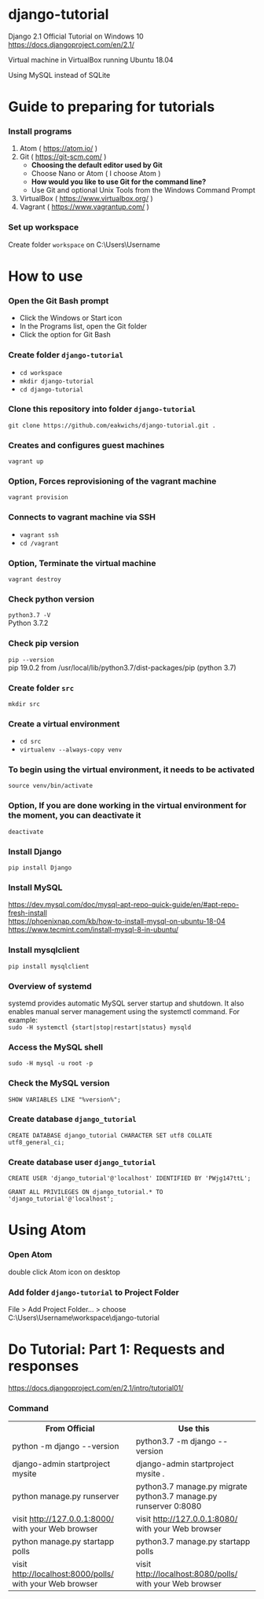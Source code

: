 # django-tutorial

Django 2.1 Official Tutorial on Windows 10<br>
<a href="https://docs.djangoproject.com/en/2.1/">https://docs.djangoproject.com/en/2.1/</a>

Virtual machine in VirtualBox running Ubuntu 18.04

Using MySQL instead of SQLite


<h1>Guide to preparing for tutorials</h1>

<h3>Install programs</h3>
<ol>
  <li>Atom ( <a href="https://atom.io/">https://atom.io/</a> )</li>
  <li>Git ( <a href="https://git-scm.com/">https://git-scm.com/</a> )
    <ul>
      <li><strong>Choosing the default editor used by Git</strong></li>
      <li>Choose Nano or Atom ( I choose Atom )</li>
      <li><strong>How would you like to use Git for the command line?</strong></li>
      <li>Use Git and optional Unix Tools from the Windows Command Prompt</li>
    </ul>
  </li>
  <li>VirtualBox ( <a href="https://www.virtualbox.org/">https://www.virtualbox.org/</a> )</li>
  <li>Vagrant ( <a href="https://www.vagrantup.com/">https://www.vagrantup.com/</a> )</li>
</ol>

<h3>Set up workspace</h3>
Create folder <code>workspace</code> on C:\Users\Username


<h1>How to use</h1>

<h3>Open the Git Bash prompt</h3>
<ul>
  <li>Click the Windows or Start icon</li>
  <li>In the Programs list, open the Git folder</li>
  <li>Click the option for Git Bash</li>
</ul>

<h3>Create folder <code>django-tutorial</code></h3>
<ul>
  <li><code>cd workspace</code></li>
  <li><code>mkdir django-tutorial</code></li>
  <li><code>cd django-tutorial</code></li>
</ul>

<h3>Clone this repository into folder <code>django-tutorial</code></h3>
<code>git clone https://github.com/eakwichs/django-tutorial.git .</code>

<h3>Creates and configures guest machines</h3>
<code>vagrant up</code>

<h3>Option, Forces reprovisioning of the vagrant machine</h3>
<code>vagrant provision</code>

<h3>Connects to vagrant machine via SSH</h3>
<ul>
  <li><code>vagrant ssh</code></li>
  <li><code>cd /vagrant</code></li>
</ul>

<h3>Option, Terminate the virtual machine</h3>
<code>vagrant destroy</code>

<h3>Check python version</h3>
<code>python3.7 -V</code><br>
Python 3.7.2

<h3>Check pip version</h3>
<code>pip --version</code><br>
pip 19.0.2 from /usr/local/lib/python3.7/dist-packages/pip (python 3.7)

<h3>Create folder <code>src</code></h3>
<code>mkdir src</code>

<h3>Create a virtual environment</h3>
<ul>
  <li><code>cd src</code></li>
  <li><code>virtualenv --always-copy venv</code></li>
</ul>

<h3>To begin using the virtual environment, it needs to be activated</h3>
<code>source venv/bin/activate</code>

<h3>Option, If you are done working in the virtual environment for the moment, you can deactivate it</h3>
<code>deactivate</code>

<h3>Install Django</h3>
<code>pip install Django</code>

<h3>Install MySQL</h3>
<a href="https://dev.mysql.com/doc/mysql-apt-repo-quick-guide/en/#apt-repo-fresh-install">https://dev.mysql.com/doc/mysql-apt-repo-quick-guide/en/#apt-repo-fresh-install</a><br>
<a href="https://phoenixnap.com/kb/how-to-install-mysql-on-ubuntu-18-04">https://phoenixnap.com/kb/how-to-install-mysql-on-ubuntu-18-04</a><br>
<a href="https://www.tecmint.com/install-mysql-8-in-ubuntu/">https://www.tecmint.com/install-mysql-8-in-ubuntu/</a>

<h3>Install mysqlclient</h3>
<code>pip install mysqlclient</code>

<h3>Overview of systemd</h3>
systemd provides automatic MySQL server startup and shutdown. It also enables manual server management using the systemctl command. For example:<br>
<code>sudo -H systemctl {start|stop|restart|status} mysqld</code>

<h3>Access the MySQL shell</h3>
<code>sudo -H mysql -u root -p</code>

<h3>Check the MySQL version</h3>
<code>SHOW VARIABLES LIKE "%version%";</code>

<h3>Create database <code>django_tutorial</code></h3>
<code>CREATE DATABASE django_tutorial CHARACTER SET utf8 COLLATE utf8_general_ci;</code>

<h3>Create database user <code>django_tutorial</code></h3>
<code>CREATE USER 'django_tutorial'@'localhost' IDENTIFIED BY 'PWjg147ttL';</code>

<code>GRANT ALL PRIVILEGES ON django_tutorial.* TO 'django_tutorial'@'localhost';</code>

<h1>Using Atom</h1>

<h3>Open Atom</h3>
double click Atom icon on desktop

<h3>Add folder <code>django-tutorial</code> to Project Folder</h3>
File > Add Project Folder... > choose C:\Users\Username\workspace\django-tutorial

<h1>Do Tutorial: Part 1: Requests and responses</h1>
<a href="https://docs.djangoproject.com/en/2.1/intro/tutorial01/">https://docs.djangoproject.com/en/2.1/intro/tutorial01/</a>

<h3>Command</h3>
<table>
  <tr>
    <th>From Official</th>
    <th>Use this</th>
  </tr>
  <tr>
    <td>python -m django --version</td>
    <td>python3.7 -m django --version</td>
  </tr>
  <tr>
    <td>django-admin startproject mysite</td>
    <td>django-admin startproject mysite .</td>
  </tr>
  <tr>
    <td>python manage.py runserver</td>
    <td>python3.7 manage.py migrate<br>
      python3.7 manage.py runserver 0:8080
    </td>
  </tr>
  <tr>
    <td>visit <a href="http://127.0.0.1:8000/">http://127.0.0.1:8000/</a> with your Web browser</td>
    <td>visit <a href="http://127.0.0.1:8080/">http://127.0.0.1:8080/</a> with your Web browser</td>
  </tr>
  <tr>
    <td>python manage.py startapp polls</td>
    <td>python3.7 manage.py startapp polls</td>
  </tr>
  <tr>
    <td>visit <a href="http://localhost:8000/polls/" target="_blank">http://localhost:8000/polls/</a> with your Web browser</td>
    <td>visit <a href="http://localhost:8080/polls/" target="_blank">http://localhost:8080/polls/</a> with your Web browser</td>
  </tr>
</table>
